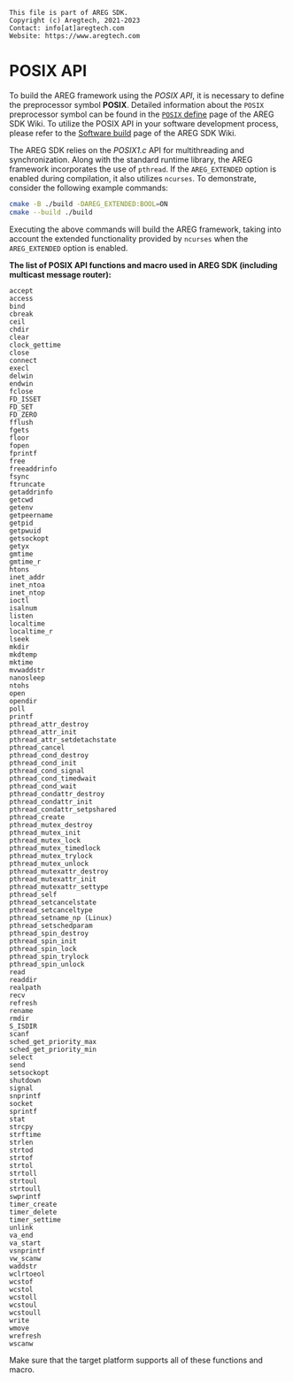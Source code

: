 ```
This file is part of AREG SDK.
Copyright (c) Aregtech, 2021-2023
Contact: info[at]aregtech.com
Website: https://www.aregtech.com
```

# POSIX API

To build the AREG framework using the *POSIX API*, it is necessary to define the preprocessor symbol **POSIX**. Detailed information about the `POSIX` preprocessor symbol can be found in the [`POSIX` define](https://github.com/aregtech/areg-sdk/wiki/02.-Preprocessor-define-symbols#posix-define) page of the AREG SDK Wiki. To utilize the POSIX API in your software development process, please refer to the [Software build](https://github.com/aregtech/areg-sdk/wiki/02.-Software-build) page of the AREG SDK Wiki.

The AREG SDK relies on the _POSIX1.c_ API for multithreading and synchronization. Along with the standard runtime library, the AREG framework incorporates the use of `pthread`. If the `AREG_EXTENDED` option is enabled during compilation, it also utilizes `ncurses`. To demonstrate, consider the following example commands:

```bash
cmake -B ./build -DAREG_EXTENDED:BOOL=ON
cmake --build ./build
```

Executing the above commands will build the AREG framework, taking into account the extended functionality provided by `ncurses` when the `AREG_EXTENDED` option is enabled.

**The list of POSIX API functions and macro used in AREG SDK (including multicast message router):**

```
accept
access
bind
cbreak
ceil
chdir
clear
clock_gettime
close
connect
execl
delwin
endwin
fclose
FD_ISSET
FD_SET
FD_ZERO
fflush
fgets
floor
fopen
fprintf
free
freeaddrinfo
fsync
ftruncate
getaddrinfo
getcwd
getenv
getpeername
getpid
getpwuid
getsockopt
getyx
gmtime
gmtime_r
htons
inet_addr
inet_ntoa
inet_ntop
ioctl
isalnum
listen
localtime
localtime_r
lseek
mkdir
mkdtemp
mktime
mvwaddstr
nanosleep
ntohs
open
opendir
poll
printf
pthread_attr_destroy
pthread_attr_init
pthread_attr_setdetachstate
pthread_cancel
pthread_cond_destroy
pthread_cond_init
pthread_cond_signal
pthread_cond_timedwait
pthread_cond_wait
pthread_condattr_destroy
pthread_condattr_init
pthread_condattr_setpshared
pthread_create
pthread_mutex_destroy
pthread_mutex_init
pthread_mutex_lock
pthread_mutex_timedlock
pthread_mutex_trylock
pthread_mutex_unlock
pthread_mutexattr_destroy
pthread_mutexattr_init
pthread_mutexattr_settype
pthread_self
pthread_setcancelstate
pthread_setcanceltype
pthread_setname_np (Linux)
pthread_setschedparam
pthread_spin_destroy
pthread_spin_init
pthread_spin_lock
pthread_spin_trylock
pthread_spin_unlock
read
readdir
realpath
recv
refresh
rename
rmdir
S_ISDIR
scanf
sched_get_priority_max
sched_get_priority_min
select
send
setsockopt
shutdown
signal
snprintf
socket
sprintf
stat
strcpy
strftime
strlen
strtod
strtof
strtol
strtoll
strtoul
strtoull
swprintf
timer_create
timer_delete
timer_settime
unlink
va_end
va_start
vsnprintf
vw_scanw
waddstr
wclrtoeol
wcstof
wcstol
wcstoll
wcstoul
wcstoull
write
wmove
wrefresh
wscanw
```

Make sure that the target platform supports all of these functions and macro.
